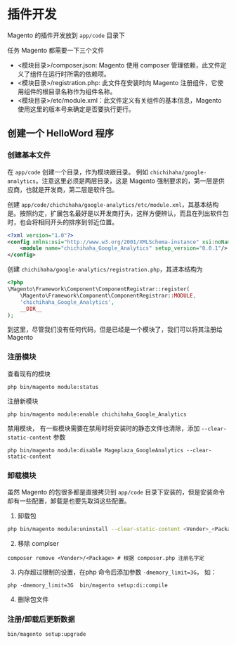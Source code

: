 # 插件开发

Magento 的插件开发放到 `app/code` 目录下

任务 Magento 都需要一下三个文件

- <模块目录>/composer.json: Magento 使用 composer 管理依赖，此文件定义了组件在运行时所需的依赖项。
- <模块目录>/registration.php: 此文件在安装时向 Magento 注册组件，它使用组件的根目录名称作为组件名称。
- <模块目录>/etc/module.xml：此文件定义有关组件的基本信息，Magento 使用这里的版本号来确定是否要执行更行。



## 创建一个 HelloWord 程序

### 创建基本文件

在 `app/code` 创建一个目录，作为模块跟目录。 例如 `chichihaha/google-analytics`。注意这里必须是两层目录，这是 Magento 强制要求的，第一层是供应商，也就是开发商，第二层是软件包。


创建 `app/code/chichihaha/google-analytics/etc/module.xml`，其基本结构是。按照约定，扩展包名最好是以开发商打头，这样方便辨认，而且在列出软件包时，也会将相同开头的排序到邻近位置。


```xml
<?xml version="1.0"?>
<config xmlns:xsi="http://www.w3.org/2001/XMLSchema-instance" xsi:noNamespaceSchemaLocation="urn:magento:framework:Module/etc/module.xsd">
    <module name="chichihaha_Google_Analytics" setup_version="0.0.1"/>
</config>
```

创建 `chichihaha/google-analytics/registration.php`，其进本结构为

```php
<?php
\Magento\Framework\Component\ComponentRegistrar::register(
    \Magento\Framework\Component\ComponentRegistrar::MODULE,
    'chichihaha_Google_Analytics',
    __DIR__
);
```

到这里，尽管我们没有任何代码，但是已经是一个模块了，我们可以将其注册给 Magento

### 注册模块

查看现有的模块

```
php bin/magento module:status
```

注册新模块

```
php bin/magento module:enable chichihaha_Google_Analytics
```

禁用模块， 有一些模块需要在禁用时将安装时的静态文件也清除，添加 `--clear-static-content` 参数


```
php bin/magento module:disable Mageplaza_GoogleAnalytics --clear-static-content
```


### 卸载模块

虽然 Magento 的包很多都是直接拷贝到 `app/code` 目录下安装的，但是安装命令却有一些配置，卸载是也要先取消这些配置。

1. 卸载包

```bash
php bin/magento module:uninstall --clear-static-content <Vender>_<Package> # 根据 registration.php 注册名字定
```

2. 移除 complser

```
composer remove <Vender>/<Package> # 根据 composer.php 注册名字定
```

3. 内存超过限制的设置，在php 命令后添加参数 `-dmemory_limit=3G`， 如：

```
php -dmemory_limit=3G  bin/magento setup:di:compile
```

4. 删除包文件

### 注册/卸载后更新数据

```
bin/magento setup:upgrade
```





